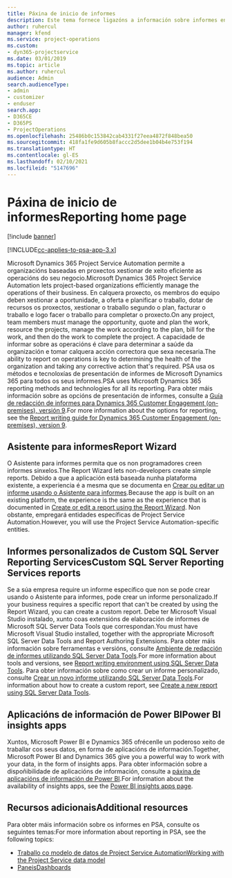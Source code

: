 ```yaml
---
title: Páxina de inicio de informes
description: Este tema fornece ligazóns a información sobre informes en Dynamics 365 Project Service Automation.
author: ruhercul
manager: kfend
ms.service: project-operations
ms.custom:
- dyn365-projectservice
ms.date: 03/01/2019
ms.topic: article
ms.author: ruhercul
audience: Admin
search.audienceType:
- admin
- customizer
- enduser
search.app:
- D365CE
- D365PS
- ProjectOperations
ms.openlocfilehash: 25486b0c153842cab4331f27eea4872f848bea50
ms.sourcegitcommit: 418fa1fe9d605b8faccc2d5dee1b04b4e753f194
ms.translationtype: HT
ms.contentlocale: gl-ES
ms.lasthandoff: 02/10/2021
ms.locfileid: "5147696"
---
```

# <a name="reporting-home-page"></a><span data-ttu-id="8e76b-103">Páxina de inicio de informes</span><span class="sxs-lookup"><span data-stu-id="8e76b-103">Reporting home page</span></span>

[!include [banner](../includes/psa-now-project-operations.md)]

[!INCLUDE[cc-applies-to-psa-app-3.x](../includes/cc-applies-to-psa-app-3x.md)]

<span data-ttu-id="8e76b-104">Microsoft Dynamics 365 Project Service Automation permite a organizacións baseadas en proxectos xestionar de xeito eficiente as operacións do seu negocio.</span><span class="sxs-lookup"><span data-stu-id="8e76b-104">Microsoft Dynamics 365 Project Service Automation lets project-based organizations efficiently manage the operations of their business.</span></span> <span data-ttu-id="8e76b-105">En calquera proxecto, os membros do equipo deben xestionar a oportunidade, a oferta e planificar o traballo, dotar de recursos os proxectos, xestionar o traballo segundo o plan, facturar o traballo e logo facer o traballo para completar o proxecto.</span><span class="sxs-lookup"><span data-stu-id="8e76b-105">On any project, team members must manage the opportunity, quote and plan the work, resource the projects, manage the work according to the plan, bill for the work, and then do the work to complete the project.</span></span> <span data-ttu-id="8e76b-106">A capacidade de informar sobre as operacións é clave para determinar a saúde da organización e tomar calquera acción correctora que sexa necesaria.</span><span class="sxs-lookup"><span data-stu-id="8e76b-106">The ability to report on operations is key to determining the health of the organization and taking any corrective action that's required.</span></span> <span data-ttu-id="8e76b-107">PSA usa os métodos e tecnoloxías de presentación de informes de Microsoft Dynamics 365 para todos os seus informes.</span><span class="sxs-lookup"><span data-stu-id="8e76b-107">PSA uses Microsoft Dynamics 365 reporting methods and technologies for all its reporting.</span></span> <span data-ttu-id="8e76b-108">Para obter máis información sobre as opcións de presentación de informes, consulte a [Guía de redacción de informes para Dynamics 365 Customer Engagement (on-premises), versión 9](https://docs.microsoft.com/dynamics365/customerengagement/on-premises/analytics/reporting-analytics-with-dynamics-365).</span><span class="sxs-lookup"><span data-stu-id="8e76b-108">For more information about the options for reporting, see the [Report writing guide for Dynamics 365 Customer Engagement (on-premises), version 9](https://docs.microsoft.com/dynamics365/customerengagement/on-premises/analytics/reporting-analytics-with-dynamics-365).</span></span>

## <a name="report-wizard"></a><span data-ttu-id="8e76b-109">Asistente para informes</span><span class="sxs-lookup"><span data-stu-id="8e76b-109">Report Wizard</span></span>

<span data-ttu-id="8e76b-110">O Asistente para informes permita que os non programadores creen informes sinxelos.</span><span class="sxs-lookup"><span data-stu-id="8e76b-110">The Report Wizard lets non-developers create simple reports.</span></span> <span data-ttu-id="8e76b-111">Debido a que a aplicación está baseada nunha plataforma existente, a experiencia é a mesma que se documenta en [Crear ou editar un informe usando o Asistente para informes](https://docs.microsoft.com/dynamics365/customerengagement/on-premises/basics/create-edit-copy-report-wizard).</span><span class="sxs-lookup"><span data-stu-id="8e76b-111">Because the app is built on an existing platform, the experience is the same as the experience that is documented in [Create or edit a report using the Report Wizard](https://docs.microsoft.com/dynamics365/customerengagement/on-premises/basics/create-edit-copy-report-wizard).</span></span> <span data-ttu-id="8e76b-112">Non obstante, empregará entidades específicas de Project Service Automation.</span><span class="sxs-lookup"><span data-stu-id="8e76b-112">However, you will use the Project Service Automation-specific entities.</span></span>

## <a name="custom-sql-server-reporting-services-reports"></a><span data-ttu-id="8e76b-113">Informes personalizados de Custom SQL Server Reporting Services</span><span class="sxs-lookup"><span data-stu-id="8e76b-113">Custom SQL Server Reporting Services reports</span></span>

<span data-ttu-id="8e76b-114">Se a súa empresa require un informe específico que non se pode crear usando o Asistente para informes, pode crear un informe personalizado.</span><span class="sxs-lookup"><span data-stu-id="8e76b-114">If your business requires a specific report that can't be created by using the Report Wizard, you can create a custom report.</span></span> <span data-ttu-id="8e76b-115">Debe ter Microsoft Visual Studio instalado, xunto coas extensións de elaboración de informes de Microsoft SQL Server Data Tools que correspondan.</span><span class="sxs-lookup"><span data-stu-id="8e76b-115">You must have Microsoft Visual Studio installed, together with the appropriate Microsoft SQL Server Data Tools and Report Authoring Extensions.</span></span> <span data-ttu-id="8e76b-116">Para obter máis información sobre ferramentas e versións, consulte [Ambiente de redacción de informes utilizando SQL Server Data Tools](https://docs.microsoft.com/dynamics365/customerengagement/on-premises/analytics/report-writing-environment-using-sql-server-data-tools).</span><span class="sxs-lookup"><span data-stu-id="8e76b-116">For more information about tools and versions, see [Report writing environment using SQL Server Data Tools](https://docs.microsoft.com/dynamics365/customerengagement/on-premises/analytics/report-writing-environment-using-sql-server-data-tools).</span></span> <span data-ttu-id="8e76b-117">Para obter información sobre como crear un informe personalizado, consulte [Crear un novo informe utilizando SQL Server Data Tools](https://docs.microsoft.com/dynamics365/customerengagement/on-premises/analytics/create-a-new-report-using-sql-server-data-tools).</span><span class="sxs-lookup"><span data-stu-id="8e76b-117">For information about how to create a custom report, see [Create a new report using SQL Server Data Tools](https://docs.microsoft.com/dynamics365/customerengagement/on-premises/analytics/create-a-new-report-using-sql-server-data-tools).</span></span>

## <a name="power-bi-insights-apps"></a><span data-ttu-id="8e76b-118">Aplicacións de información de Power BI</span><span class="sxs-lookup"><span data-stu-id="8e76b-118">Power BI insights apps</span></span>

<span data-ttu-id="8e76b-119">Xuntos, Microsoft Power BI e Dynamics 365 ofrécenlle un poderoso xeito de traballar cos seus datos, en forma de aplicacións de información.</span><span class="sxs-lookup"><span data-stu-id="8e76b-119">Together, Microsoft Power BI and Dynamics 365 give you a powerful way to work with your data, in the form of insights apps.</span></span> <span data-ttu-id="8e76b-120">Para obter información sobre a dispoñibilidade de aplicacións de información, consulte a [páxina de aplicacións de información de Power BI](https://powerbi.microsoft.com/power-bi-insights-apps/).</span><span class="sxs-lookup"><span data-stu-id="8e76b-120">For information about the availability of insights apps, see the [Power BI insights apps page](https://powerbi.microsoft.com/power-bi-insights-apps/).</span></span>


## <a name="additional-resources"></a><span data-ttu-id="8e76b-121">Recursos adicionais</span><span class="sxs-lookup"><span data-stu-id="8e76b-121">Additional resources</span></span>
<span data-ttu-id="8e76b-122">Para obter máis información sobre os informes en PSA, consulte os seguintes temas:</span><span class="sxs-lookup"><span data-stu-id="8e76b-122">For more information about reporting in PSA, see the following topics:</span></span>

- [<span data-ttu-id="8e76b-123">Traballo co modelo de datos de Project Service Automation</span><span class="sxs-lookup"><span data-stu-id="8e76b-123">Working with the Project Service data model</span></span>](reports-working-project-service-data-model.md)
- [<span data-ttu-id="8e76b-124">Paneis</span><span class="sxs-lookup"><span data-stu-id="8e76b-124">Dashboards</span></span>](reports-dashboards.md)

